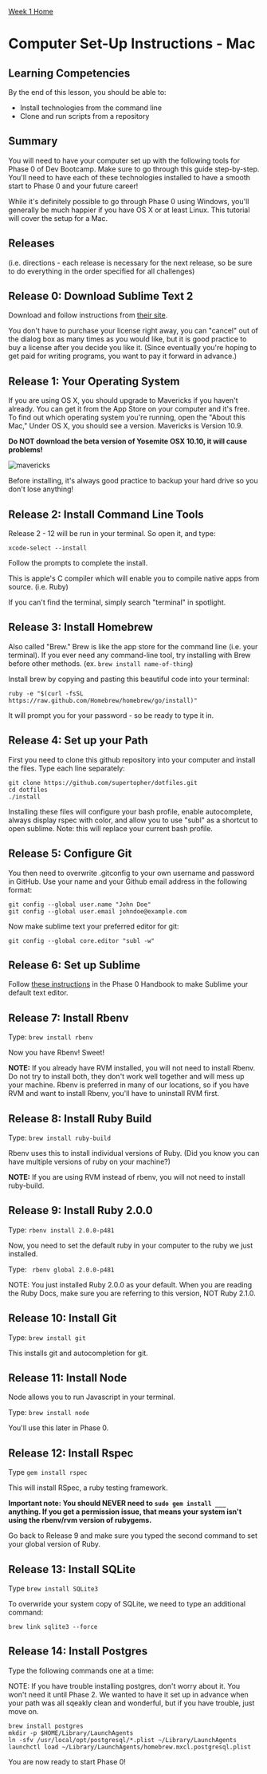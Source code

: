 [Week 1 Home](../)

# Computer Set-Up Instructions - Mac

## Learning Competencies
By the end of this lesson, you should be able to:
- Install technologies from the command line
- Clone and run scripts from a repository


## Summary
You will need to have your computer set up with the following tools for Phase 0 of Dev Bootcamp. Make sure to go through this guide step-by-step. You'll need to have each of these technologies installed to have a smooth start to Phase 0 and your future career!

While it's definitely possible to go through Phase 0 using Windows, you'll generally be much happier if you have OS X or at least Linux. This tutorial will cover the setup for a Mac. 

## Releases
(i.e. directions - each release is necessary for the next release, so be sure to do everything in the order specified for all challenges)

## Release 0: Download Sublime Text 2
Download and follow instructions from [their site](http://www.sublimetext.com).

You don't have to purchase your license right away, you can "cancel" out of the dialog box as many times as you would like, but it is good practice to buy a license after you decide you like it. (Since eventually you're hoping to get paid for writing programs, you want to pay it forward in advance.)

## Release 1: Your Operating System
If you are using OS X, you should upgrade to Mavericks if you haven't already. You can get it from the App Store on your computer and it's free. To find out which operating system you're running, open the "About this Mac," Under OS X, you should see a version. Mavericks is Version 10.9.

**Do NOT download the beta version of Yosemite OSX 10.10, it will cause problems!**

![mavericks](../imgs/mavericks.png)

Before installing, it's always good practice to backup your hard drive so you don't lose anything!

## Release 2: Install Command Line Tools
Release 2 - 12 will be run in your terminal. So open it, and type:

```shell
xcode-select --install
```

Follow the prompts to complete the install.

This is apple's C compiler which will enable you to compile native apps from source. (i.e. Ruby)

If you can't find the terminal, simply search "terminal" in spotlight.

## Release 3: Install Homebrew
Also called "Brew." Brew is like the app store for the command line (i.e. your terminal). If you ever need any command-line tool, try installing with Brew before other methods. (ex. ```brew install name-of-thing```)

Install brew by copying and pasting this beautiful code into your terminal:

```shell
ruby -e "$(curl -fsSL https://raw.github.com/Homebrew/homebrew/go/install)"
```
It will prompt you for your password - so be ready to type it in.

## Release 4: Set up your Path
First you need to clone this github repository into your computer and install the files. Type each line separately:

```shell
git clone https://github.com/supertopher/dotfiles.git
cd dotfiles
./install
```
Installing these files will configure your bash profile, enable autocomplete, always display rspec with color, and allow you to use "subl" as a shortcut to open sublime. Note: this will replace your current bash profile. 

## Release 5: Configure Git
You then need to overwrite .gitconfig to your own username and password in GitHub. Use your name and your Github email address in the following format:

```shell
git config --global user.name "John Doe"
git config --global user.email johndoe@example.com
```

Now make sublime text your preferred editor for git:
```shell
git config --global core.editor "subl -w"
```

## Release 6: Set up Sublime
Follow [these instructions](https://github.com/Devbootcamp/phase-0-handbook/blob/master/text-editor-setup.md) in the Phase 0 Handbook to make Sublime your default text editor.

## Release 7: Install Rbenv
Type: ```brew install rbenv```

Now you have Rbenv! Sweet!

**NOTE:** If you already have RVM installed, you will not need to install Rbenv. Do not try to install both, they don't work well together and will mess up your machine. Rbenv is preferred in many of our locations, so if you have RVM and want to install Rbenv, you'll have to uninstall RVM first.

## Release 8: Install Ruby Build
Type: ```brew install ruby-build```

Rbenv uses this to install individual versions of Ruby. (Did you know you can have multiple versions of ruby on your machine?)

**NOTE:** If you are using RVM instead of rbenv, you will not need to install ruby-build.

## Release 9: Install Ruby 2.0.0
Type: ```rbenv install 2.0.0-p481```

Now, you need to set the default ruby in your computer to the ruby we just installed.

Type: ``` rbenv global 2.0.0-p481```

NOTE: You just installed Ruby 2.0.0 as your default. When you are reading the Ruby Docs, make sure you are referring to this version, NOT Ruby 2.1.0.

## Release 10: Install Git
Type: ```brew install git```

This installs git and autocompletion for git.

## Release 11: Install Node
Node allows you to run Javascript in your terminal.

Type: ```brew install node```

You'll use this later in Phase 0.

## Release 12: Install Rspec
Type ```gem install rspec```

This will install RSpec, a ruby testing framework.

**Important note: You should NEVER need to `sudo gem install ___` anything. If you get a permission issue, that means your system isn't using the rbenv/rvm version of rubygems.** 

Go back to Release 9 and make sure you typed the second command to set your global version of Ruby. 

## Release 13: Install SQLite
Type ```brew install SQLite3```

To overwride your system copy of SQLite, we need to type an additional command:

```brew link sqlite3 --force```

## Release 14: Install Postgres
Type the following commands one at a time:

NOTE: If you have trouble installing postgres, don't worry about it. You won't need it until Phase 2. We wanted to have it set up in advance when your path was all sqeakly clean and wonderful, but if you have trouble, just move on.

```shell
brew install postgres
mkdir -p $HOME/Library/LaunchAgents
ln -sfv /usr/local/opt/postgresql/*.plist ~/Library/LaunchAgents
launchctl load ~/Library/LaunchAgents/homebrew.mxcl.postgresql.plist
```

You are now ready to start Phase 0!
